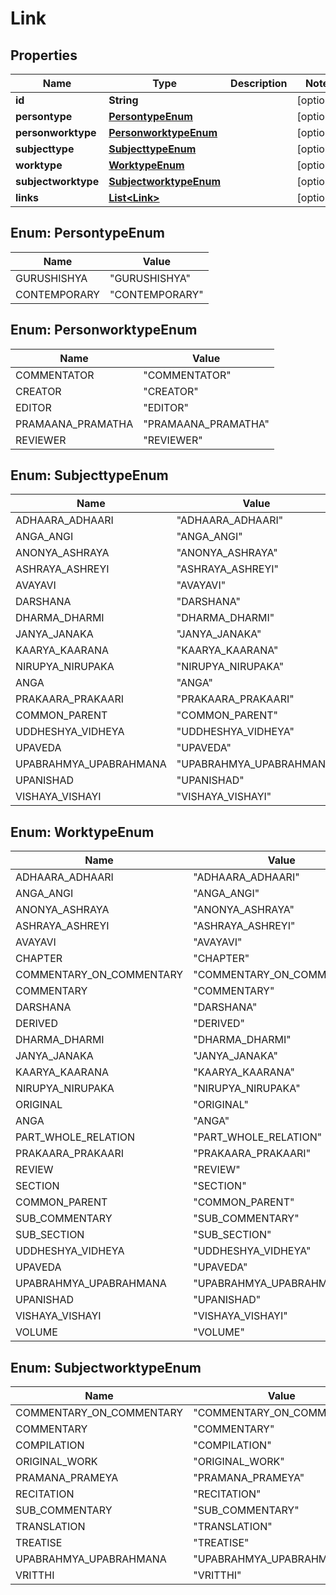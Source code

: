 # Link

## Properties
Name | Type | Description | Notes
------------ | ------------- | ------------- | -------------
**id** | **String** |  |  [optional]
**persontype** | [**PersontypeEnum**](#PersontypeEnum) |  |  [optional]
**personworktype** | [**PersonworktypeEnum**](#PersonworktypeEnum) |  |  [optional]
**subjecttype** | [**SubjecttypeEnum**](#SubjecttypeEnum) |  |  [optional]
**worktype** | [**WorktypeEnum**](#WorktypeEnum) |  |  [optional]
**subjectworktype** | [**SubjectworktypeEnum**](#SubjectworktypeEnum) |  |  [optional]
**links** | [**List&lt;Link&gt;**](Link.md) |  |  [optional]

<a name="PersontypeEnum"></a>
## Enum: PersontypeEnum
Name | Value
---- | -----
GURUSHISHYA | &quot;GURUSHISHYA&quot;
CONTEMPORARY | &quot;CONTEMPORARY&quot;

<a name="PersonworktypeEnum"></a>
## Enum: PersonworktypeEnum
Name | Value
---- | -----
COMMENTATOR | &quot;COMMENTATOR&quot;
CREATOR | &quot;CREATOR&quot;
EDITOR | &quot;EDITOR&quot;
PRAMAANA_PRAMATHA | &quot;PRAMAANA_PRAMATHA&quot;
REVIEWER | &quot;REVIEWER&quot;

<a name="SubjecttypeEnum"></a>
## Enum: SubjecttypeEnum
Name | Value
---- | -----
ADHAARA_ADHAARI | &quot;ADHAARA_ADHAARI&quot;
ANGA_ANGI | &quot;ANGA_ANGI&quot;
ANONYA_ASHRAYA | &quot;ANONYA_ASHRAYA&quot;
ASHRAYA_ASHREYI | &quot;ASHRAYA_ASHREYI&quot;
AVAYAVI | &quot;AVAYAVI&quot;
DARSHANA | &quot;DARSHANA&quot;
DHARMA_DHARMI | &quot;DHARMA_DHARMI&quot;
JANYA_JANAKA | &quot;JANYA_JANAKA&quot;
KAARYA_KAARANA | &quot;KAARYA_KAARANA&quot;
NIRUPYA_NIRUPAKA | &quot;NIRUPYA_NIRUPAKA&quot;
ANGA | &quot;ANGA&quot;
PRAKAARA_PRAKAARI | &quot;PRAKAARA_PRAKAARI&quot;
COMMON_PARENT | &quot;COMMON_PARENT&quot;
UDDHESHYA_VIDHEYA | &quot;UDDHESHYA_VIDHEYA&quot;
UPAVEDA | &quot;UPAVEDA&quot;
UPABRAHMYA_UPABRAHMANA | &quot;UPABRAHMYA_UPABRAHMANA&quot;
UPANISHAD | &quot;UPANISHAD&quot;
VISHAYA_VISHAYI | &quot;VISHAYA_VISHAYI&quot;

<a name="WorktypeEnum"></a>
## Enum: WorktypeEnum
Name | Value
---- | -----
ADHAARA_ADHAARI | &quot;ADHAARA_ADHAARI&quot;
ANGA_ANGI | &quot;ANGA_ANGI&quot;
ANONYA_ASHRAYA | &quot;ANONYA_ASHRAYA&quot;
ASHRAYA_ASHREYI | &quot;ASHRAYA_ASHREYI&quot;
AVAYAVI | &quot;AVAYAVI&quot;
CHAPTER | &quot;CHAPTER&quot;
COMMENTARY_ON_COMMENTARY | &quot;COMMENTARY_ON_COMMENTARY&quot;
COMMENTARY | &quot;COMMENTARY&quot;
DARSHANA | &quot;DARSHANA&quot;
DERIVED | &quot;DERIVED&quot;
DHARMA_DHARMI | &quot;DHARMA_DHARMI&quot;
JANYA_JANAKA | &quot;JANYA_JANAKA&quot;
KAARYA_KAARANA | &quot;KAARYA_KAARANA&quot;
NIRUPYA_NIRUPAKA | &quot;NIRUPYA_NIRUPAKA&quot;
ORIGINAL | &quot;ORIGINAL&quot;
ANGA | &quot;ANGA&quot;
PART_WHOLE_RELATION | &quot;PART_WHOLE_RELATION&quot;
PRAKAARA_PRAKAARI | &quot;PRAKAARA_PRAKAARI&quot;
REVIEW | &quot;REVIEW&quot;
SECTION | &quot;SECTION&quot;
COMMON_PARENT | &quot;COMMON_PARENT&quot;
SUB_COMMENTARY | &quot;SUB_COMMENTARY&quot;
SUB_SECTION | &quot;SUB_SECTION&quot;
UDDHESHYA_VIDHEYA | &quot;UDDHESHYA_VIDHEYA&quot;
UPAVEDA | &quot;UPAVEDA&quot;
UPABRAHMYA_UPABRAHMANA | &quot;UPABRAHMYA_UPABRAHMANA&quot;
UPANISHAD | &quot;UPANISHAD&quot;
VISHAYA_VISHAYI | &quot;VISHAYA_VISHAYI&quot;
VOLUME | &quot;VOLUME&quot;

<a name="SubjectworktypeEnum"></a>
## Enum: SubjectworktypeEnum
Name | Value
---- | -----
COMMENTARY_ON_COMMENTARY | &quot;COMMENTARY_ON_COMMENTARY&quot;
COMMENTARY | &quot;COMMENTARY&quot;
COMPILATION | &quot;COMPILATION&quot;
ORIGINAL_WORK | &quot;ORIGINAL_WORK&quot;
PRAMANA_PRAMEYA | &quot;PRAMANA_PRAMEYA&quot;
RECITATION | &quot;RECITATION&quot;
SUB_COMMENTARY | &quot;SUB_COMMENTARY&quot;
TRANSLATION | &quot;TRANSLATION&quot;
TREATISE | &quot;TREATISE&quot;
UPABRAHMYA_UPABRAHMANA | &quot;UPABRAHMYA_UPABRAHMANA&quot;
VRITTHI | &quot;VRITTHI&quot;
